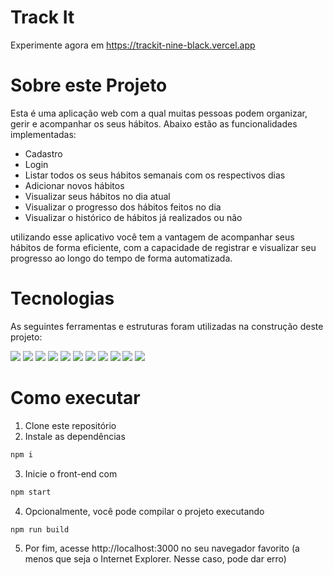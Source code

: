 # Track It

Experimente agora em https://trackit-nine-black.vercel.app

# Sobre este Projeto

Esta é uma aplicação web com a qual muitas pessoas podem organizar, gerir e acompanhar os seus hábitos. Abaixo estão as funcionalidades implementadas:

- Cadastro
- Login
- Listar todos os seus hábitos semanais com os respectivos dias
- Adicionar novos hábitos
- Visualizar seus hábitos no dia atual
- Visualizar o progresso dos hábitos feitos no dia
- Visualizar o histórico de hábitos já realizados ou não

utilizando esse aplicativo você tem a vantagem de acompanhar seus hábitos de forma eficiente, com a capacidade de registrar e visualizar seu progresso ao longo do tempo de forma automatizada.

# Tecnologias

As seguintes ferramentas e estruturas foram utilizadas na construção deste projeto:

[<img src="https://img.shields.io/badge/NPM-%23CB3837.svg?style=for-the-badge&logo=npm&logoColor=white" />](https://www.npmjs.com)
[<img src="https://img.shields.io/badge/react-%2320232a.svg?style=for-the-badge&logo=react&logoColor=%2361DAFB" />](https://legacy.reactjs.org/docs/getting-started.html)
[<img src="https://img.shields.io/badge/react_route%20-%2320232a.svg?style=for-the-badge&logo=react&logoColor=%2361DAFB" />](https://reactrouter.com/en/main)
[<img src="https://img.shields.io/badge/react-context%20-%2320232a.svg?style=for-the-badge&color=008000&logo=react&logoColor=%2361DAFB" />](https://reactrouter.com/en/main)
[<img src="https://img.shields.io/badge/vercel-%23000000.svg?style=for-the-badge&logo=vercel&logoColor=white" />](https://vercel.com)
[<img src="https://img.shields.io/badge/Visual%20Studio%20Code-0078d7.svg?style=for-the-badge&logo=visual-studio-code&logoColor=white" />](https://code.visualstudio.com)
[<img src="https://img.shields.io/badge/styled--components-DB7093?style=for-the-badge&logo=styled-components&logoColor=white" />](https://styled-components.com)
[<img src="https://img.shields.io/badge/axios%20-%2320232a.svg?style=for-the-badge&color=informational" />](https://axios-http.com/ptbr/docs/intro)
[<img src="https://img.shields.io/badge/day.js%20-%2320232a.svg?style=for-the-badge&color=FF604D" />](https://day.js.org)
[<img src="https://img.shields.io/badge/react_loader_spinner%20-%2320232a.svg?style=for-the-badge&color=black" />](https://www.npmjs.com/package/react-loader-spinner)
[<img src="https://img.shields.io/badge/react_circular_progressbar%20-%2320232a.svg?style=for-the-badge&color=gray" />](https://www.npmjs.com/package/react-circular-progressbar)
# Como executar

1. Clone este repositório
2. Instale as dependências
```bash
npm i
```
3. Inicie o front-end com
```bash
npm start
```
4. Opcionalmente, você pode compilar o projeto executando
```bash
npm run build
```
5. Por fim, acesse http://localhost:3000 no seu navegador favorito (a menos que seja o Internet Explorer. Nesse caso, pode dar erro)
